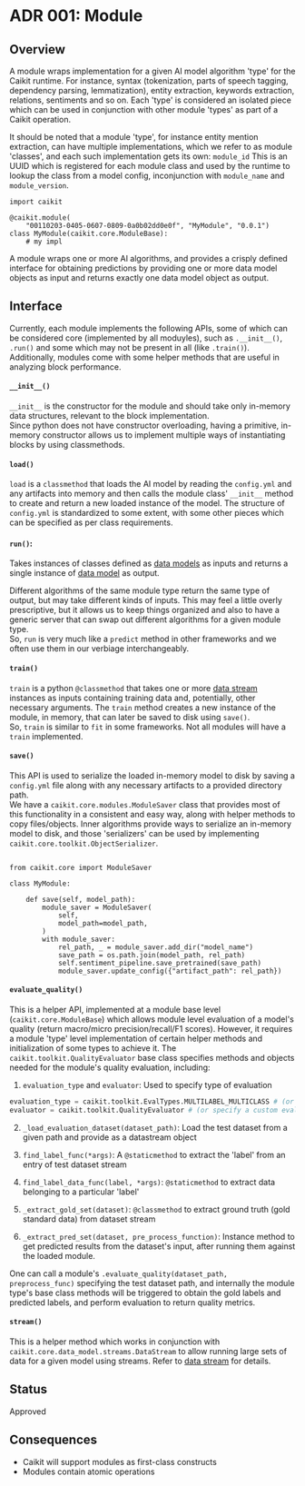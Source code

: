 # ADR 001: Module

## Overview

A module wraps implementation for a given AI model algorithm 'type' for the Caikit runtime. For instance, syntax (tokenization, parts of speech tagging, dependency parsing, lemmatization), entity extraction,
keywords extraction, relations, sentiments and so on. Each 'type' is considered an isolated piece which can be used in conjunction with other module 'types' as part of a Caikit operation.

It should be noted that a module 'type', for instance entity mention extraction, can have multiple implementations, which we refer to as module 'classes', and each such implementation gets its own:
`module_id` This is an UUID which is registered for each module class and used by the runtime to lookup the class from a model config, inconjunction with `module_name` and `module_version`.

```python3
import caikit

@caikit.module(
    "00110203-0405-0607-0809-0a0b02dd0e0f", "MyModule", "0.0.1")
class MyModule(caikit.core.ModuleBase):
    # my impl

```

A module wraps one or more AI algorithms, and provides a crisply defined interface for obtaining predictions by providing one or more data model objects as input and returns exactly one data model object as output.  

## Interface

Currently, each module implements the following APIs, some of which can be considered core (implemented by all moduyles),
such as `.__init__()`, `.run()` and some which may not be present in all (like `.train()`). Additionally, modules come with some helper methods that are useful in analyzing block performance.

#### `__init__()`

`__init__` is the constructor for the module and should take only in-memory data structures, relevant to the block implementation.  
Since python does not have constructor overloading, having a primitive, in-memory constructor allows us to implement multiple ways of instantiating blocks by using classmethods.

#### `load()`

`load` is a `classmethod` that loads the AI model by reading the `config.yml` and any artifacts into memory and then calls the module class' `__init__` method to create and return a new loaded instance of the model. The structure of `config.yml` is standardized to some extent, with some other pieces which can be specified as per class requirements.

#### `run()`:
Takes instances of classes defined as [data models](https://github.com/caikit/caikit/blob/main/docs/adrs/010-data-model-definition.md) as inputs and returns a single instance of [data model](https://github.com/caikit/caikit/blob/main/docs/adrs/010-data-model-definition.md) as output.

Different algorithms of the same module type return the same type of output, but may take different kinds of inputs.
This may feel a little overly prescriptive, but it allows us to keep things organized and also to have a generic server that can swap out different algorithms for a given module type.  
So, `run` is very much like a `predict` method in other frameworks and we often use them in our verbiage interchangeably.

#### `train()`

`train` is a python `@classmethod` that takes one or more [data stream]() instances as inputs containing training data and, potentially, other necessary arguments.
The `train` method creates a new instance of the module, in memory, that can later be saved to disk using `save()`.  
So, `train` is similar to `fit` in some frameworks. Not all modules will have a `train` implemented.

#### `save()`

This API is used to serialize the loaded in-memory model to disk by saving a `config.yml` file along with any necessary artifacts to a provided directory path.  
We have a `caikit.core.modules.ModuleSaver` class that provides most of this functionality in a consistent and easy way, along with helper methods to copy files/objects. Inner algorithms provide ways to serialize an in-memory model to disk, and those 'serializers' can be used by implementing `caikit.core.toolkit.ObjectSerializer`.

```python3

from caikit.core import ModuleSaver

class MyModule:
    
    def save(self, model_path):
        module_saver = ModuleSaver(
            self,
            model_path=model_path,
        )
        with module_saver:
            rel_path, _ = module_saver.add_dir("model_name")
            save_path = os.path.join(model_path, rel_path)
            self.sentiment_pipeline.save_pretrained(save_path)
            module_saver.update_config({"artifact_path": rel_path})

```

#### `evaluate_quality()`

This is a helper API, implemented at a module base level (`caikit.core.ModuleBase`) which allows module level
evaluation of a model's quality (return macro/micro precision/recall/F1 scores). However, it requires a module 'type' level implementation of certain helper methods and initialization of some types to achieve it. The `caikit.toolkit.QualityEvaluator` base class specifies methods and objects needed for the module's quality evaluation, including:

1. `evaluation_type` and `evaluator`: Used to specify type of evaluation

```python
evaluation_type = caikit.toolkit.EvalTypes.MULTILABEL_MULTICLASS # (or SINGLECLASS)
evaluator = caikit.toolkit.QualityEvaluator # (or specify a custom evaluator)
```

2. `_load_evaluation_dataset(dataset_path)`: Load the test dataset from a given path and provide as a datastream object

3. `find_label_func(*args)`: A `@staticmethod` to extract the 'label' from an entry of test dataset stream

4. `find_label_data_func(label, *args)`: `@staticmethod` to extract data belonging to a particular 'label'

5. `_extract_gold_set(dataset)`: `@classmethod` to extract ground truth (gold standard data) from dataset stream

6. `_extract_pred_set(dataset, pre_process_function)`: Instance method to get predicted results from the dataset's input, after running them against the loaded module.

One can call a module's `.evaluate_quality(dataset_path, preprocess_func)` specifying the test dataset path, and internally the module type's base class methods will be triggered to obtain the gold labels and predicted labels, and perform evaluation to return quality metrics.


#### `stream()`

This is a helper method which works in conjunction with `caikit.core.data_model.streams.DataStream` to allow running large sets of data for a given model using streams. Refer to [data stream]() for details.

## Status

Approved

## Consequences

- Caikit will support modules as first-class constructs
- Modules contain atomic operations
